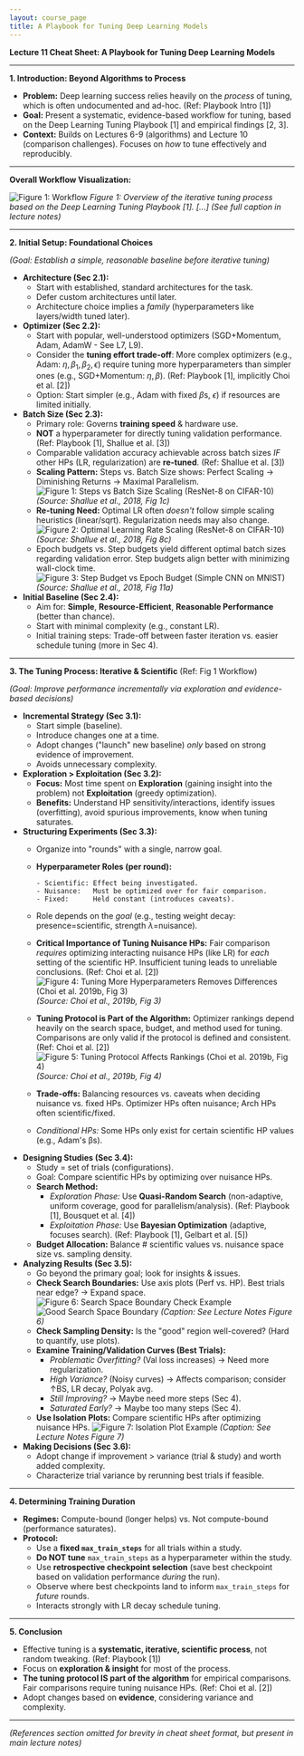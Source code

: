 ```yaml
---
layout: course_page
title: A Playbook for Tuning Deep Learning Models
---
```


**Lecture 11 Cheat Sheet: A Playbook for Tuning Deep Learning Models**

---

**1. Introduction: Beyond Algorithms to Process**

*   **Problem:** Deep learning success relies heavily on the *process* of tuning, which is often undocumented and ad-hoc. (Ref: Playbook Intro [1])
*   **Goal:** Present a systematic, evidence-based workflow for tuning, based on the Deep Learning Tuning Playbook [1] and empirical findings [2, 3].
*   **Context:** Builds on Lectures 6-9 (algorithms) and Lecture 10 (comparison challenges). Focuses on *how* to tune effectively and reproducibly.

---

**Overall Workflow Visualization:**

![Figure 1: Workflow](figures/workflow.svg)
*Figure 1: Overview of the iterative tuning process based on the Deep Learning Tuning Playbook [1]. [...] (See full caption in lecture notes)*

---

**2. Initial Setup: Foundational Choices**

*(Goal: Establish a simple, reasonable baseline before iterative tuning)*

*   **Architecture (Sec 2.1):**
    *   Start with established, standard architectures for the task.
    *   Defer custom architectures until later.
    *   Architecture choice implies a *family* (hyperparameters like layers/width tuned later).
*   **Optimizer (Sec 2.2):**
    *   Start with popular, well-understood optimizers (SGD+Momentum, Adam, AdamW - See L7, L9).
    *   Consider the **tuning effort trade-off**: More complex optimizers (e.g., Adam: $η, \beta_1, \beta_2, \epsilon$) require tuning more hyperparameters than simpler ones (e.g., SGD+Momentum: $η, \beta$). (Ref: Playbook [1], implicitly Choi et al. [2])
    *   Option: Start simpler (e.g., Adam with fixed $\beta$s, $\epsilon$) if resources are limited initially.
*   **Batch Size (Sec 2.3):**
    *   Primary role: Governs **training speed** & hardware use.
    *   **NOT** a hyperparameter for directly tuning validation performance. (Ref: Playbook [1], Shallue et al. [3])
    *   Comparable validation accuracy achievable across batch sizes *IF* other HPs (LR, regularization) are **re-tuned**. (Ref: Shallue et al. [3])
    *   **Scaling Pattern:** Steps vs. Batch Size shows: Perfect Scaling -> Diminishing Returns -> Maximal Parallelism.
        ![Figure 1: Steps vs Batch Size Scaling (ResNet-8 on CIFAR-10)](figures/shallue_fig1c.png)
        *(Source: Shallue et al., 2018, Fig 1c)*
    *   **Re-tuning Need:** Optimal LR often *doesn't* follow simple scaling heuristics (linear/sqrt). Regularization needs may also change.
        ![Figure 2: Optimal Learning Rate Scaling (ResNet-8 on CIFAR-10)](figures/shallue_fig8c.png)
        *(Source: Shallue et al., 2018, Fig 8c)*
    *   Epoch budgets vs. Step budgets yield different optimal batch sizes regarding validation error. Step budgets align better with minimizing wall-clock time.
        ![Figure 3: Step Budget vs Epoch Budget (Simple CNN on MNIST)](figures/shallue_fig11a.png)
        *(Source: Shallue et al., 2018, Fig 11a)*
*   **Initial Baseline (Sec 2.4):**
    *   Aim for: **Simple**, **Resource-Efficient**, **Reasonable Performance** (better than chance).
    *   Start with minimal complexity (e.g., constant LR).
    *   Initial training steps: Trade-off between faster iteration vs. easier schedule tuning (more in Sec 4).

---

**3. The Tuning Process: Iterative & Scientific** (Ref: Fig 1 Workflow)

*(Goal: Improve performance incrementally via exploration and evidence-based decisions)*

*   **Incremental Strategy (Sec 3.1):**
    *   Start simple (baseline).
    *   Introduce changes one at a time.
    *   Adopt changes ("launch" new baseline) *only* based on strong evidence of improvement.
    *   Avoids unnecessary complexity.
*   **Exploration > Exploitation (Sec 3.2):**
    *   **Focus:** Most time spent on **Exploration** (gaining insight into the problem) not **Exploitation** (greedy optimization).
    *   **Benefits:** Understand HP sensitivity/interactions, identify issues (overfitting), avoid spurious improvements, know when tuning saturates.
*   **Structuring Experiments (Sec 3.3):**
    *   Organize into "rounds" with a single, narrow goal.
    *   **Hyperparameter Roles (per round):**

        ```
        - Scientific: Effect being investigated.
        - Nuisance:   Must be optimized over for fair comparison.
        - Fixed:      Held constant (introduces caveats).
        ```

    *   Role depends on the *goal* (e.g., testing weight decay: presence=scientific, strength $λ$=nuisance).
    *   **Critical Importance of Tuning Nuisance HPs:** Fair comparison *requires* optimizing interacting nuisance HPs (like LR) for *each* setting of the scientific HP. Insufficient tuning leads to unreliable conclusions. (Ref: Choi et al. [2])
        ![Figure 4: Tuning More Hyperparameters Removes Differences (Choi et al. 2019b, Fig 3)](figures/choi_fig3.png)
        *(Source: Choi et al., 2019b, Fig 3)*
    *   **Tuning Protocol is Part of the Algorithm:** Optimizer rankings depend heavily on the search space, budget, and method used for tuning. Comparisons are only valid if the protocol is defined and consistent. (Ref: Choi et al. [2])
        ![Figure 5: Tuning Protocol Affects Rankings (Choi et al. 2019b, Fig 4)](figures/choi_fig4.png)
        *(Source: Choi et al., 2019b, Fig 4)*
    *   **Trade-offs:** Balancing resources vs. caveats when deciding nuisance vs. fixed HPs. Optimizer HPs often nuisance; Arch HPs often scientific/fixed.
    *   *Conditional HPs:* Some HPs only exist for certain scientific HP values (e.g., Adam's βs).
*   **Designing Studies (Sec 3.4):**
    *   Study = set of trials (configurations).
    *   Goal: Compare scientific HPs by optimizing over nuisance HPs.
    *   **Search Method:**
        *   *Exploration Phase:* Use **Quasi-Random Search** (non-adaptive, uniform coverage, good for parallelism/analysis). (Ref: Playbook [1], Bousquet et al. [4])
        *   *Exploitation Phase:* Use **Bayesian Optimization** (adaptive, focuses search). (Ref: Playbook [1], Gelbart et al. [5])
    *   **Budget Allocation:** Balance # scientific values vs. nuisance space size vs. sampling density.
*   **Analyzing Results (Sec 3.5):**
    *   Go beyond the primary goal; look for insights & issues.
    *   **Check Search Boundaries:** Use axis plots (Perf vs. HP). Best trials near edge? -> Expand space.
        ![Figure 6: Search Space Boundary Check Example](figures/bad_search_space.png) <!-- Bad -->
        ![Good Search Space Boundary](figures/good_search_space.png) <!-- Good -->
        *(Caption: See Lecture Notes Figure 6)*
    *   **Check Sampling Density:** Is the "good" region well-covered? (Hard to quantify, use plots).
    *   **Examine Training/Validation Curves (Best Trials):**
        *   *Problematic Overfitting?* (Val loss increases) -> Need more regularization.
        *   *High Variance?* (Noisy curves) -> Affects comparison; consider ↑BS, LR decay, Polyak avg.
        *   *Still Improving?* -> Maybe need more steps (Sec 4).
        *   *Saturated Early?* -> Maybe too many steps (Sec 4).
    *   **Use Isolation Plots:** Compare scientific HPs after optimizing nuisance HPs.
        ![Figure 7: Isolation Plot Example](figures/isolation_plot.png)
        *(Caption: See Lecture Notes Figure 7)*
*   **Making Decisions (Sec 3.6):**
    *   Adopt change if improvement > variance (trial & study) and worth added complexity.
    *   Characterize trial variance by rerunning best trials if feasible.

---

**4. Determining Training Duration**

*   **Regimes:** Compute-bound (longer helps) vs. Not compute-bound (performance saturates).
*   **Protocol:**
    *   Use a **fixed `max_train_steps`** for all trials within a study.
    *   **Do NOT tune** `max_train_steps` as a hyperparameter within the study.
    *   Use **retrospective checkpoint selection** (save best checkpoint based on validation performance *during* the run).
    *   Observe where best checkpoints land to inform `max_train_steps` for *future* rounds.
    *   Interacts strongly with LR decay schedule tuning.

---

**5. Conclusion**

*   Effective tuning is a **systematic, iterative, scientific process**, not random tweaking. (Ref: Playbook [1])
*   Focus on **exploration & insight** for most of the process.
*   **The tuning protocol IS part of the algorithm** for empirical comparisons. Fair comparisons require tuning nuisance HPs. (Ref: Choi et al. [2])
*   Adopt changes based on **evidence**, considering variance and complexity.

---
*(References section omitted for brevity in cheat sheet format, but present in main lecture notes)*